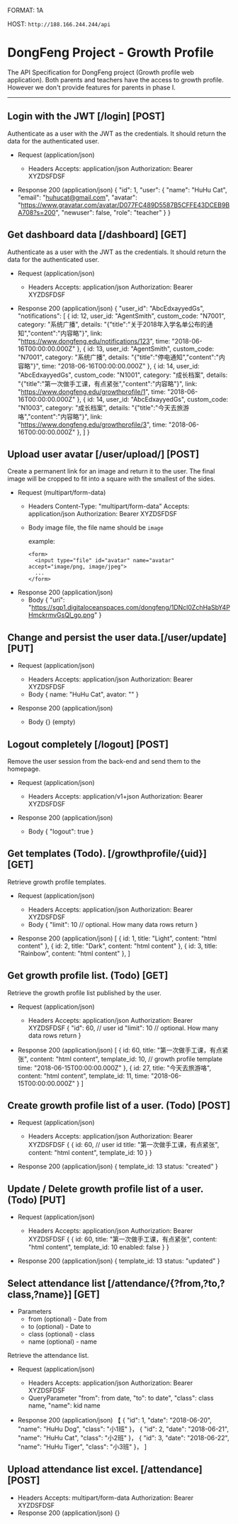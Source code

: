 FORMAT: 1A

HOST: `http://188.166.244.244/api`

# DongFeng Project - Growth Profile

The API Specification for DongFeng project (Growth profile web application). Both parents and teachers have the access to growth profile. However we don't provide features for parents in phase I.

---

## Login with the JWT [/login] [POST]

Authenticate as a user with the JWT as the credentials. It should return the data for the authenticated user.

* Request (application/json)
  * Headers
      Accepts: application/json
      Authorization: Bearer XYZDSFDSF

* Response 200 (application/json)
    {
      "id": 1,
      "user": {
        "name": "HuHu Cat",
        "email": "huhucat@gmail.com",
        "avatar": "<https://www.gravatar.com/avatar/D077FC489D5587B5CFFE43DCEB9BA708?s=200>",
        "newuser": false,
        "role": "teacher"
      }
    }

## Get dashboard data [/dashboard] [GET]

Authenticate as a user with the JWT as the credentials. It should return the data for the authenticated user.

* Request (application/json)
  * Headers
      Accepts: application/json
      Authorization: Bearer XYZDSFDSF

* Response 200 (application/json)
    {
      "user_id": "AbcEdxayyedGs",
      "notifications": [
        {
          id: 12,
          user_id: "AgentSmith",
          custom_code: "N7001",
          category: "系统广播",
          details: "{\"title\":\"关于2018年入学名单公布的通知\",\"content\":\"内容略\"}",
          link: "<https://www.dongfeng.edu/notifications/123>",
          time: "2018-06-16T00:00:00.000Z"
        },
        {
          id: 13,
          user_id: "AgentSmith",
          custom_code: "N7001",
          category: "系统广播",
          details: "{\"title\":\"停电通知\",\"content\":\"内容略\"}",
          time: "2018-06-16T00:00:00.000Z"
        },
        {
          id: 14,
          user_id: "AbcEdxayyedGs",
          custom_code: "N1001",
          category: "成长档案",
          details: "{\"title\":\"第一次做手工课，有点紧张\",\"content\":\"内容略\"}",
          link: "<https://www.dongfeng.edu/growthprofile/1>",
          time: "2018-06-16T00:00:00.000Z"
        },
        {
          id: 14,
          user_id: "AbcEdxayyedGs",
          custom_code: "N1003",
          category: "成长档案",
          details: "{\"title\":\"今天去旅游咯\",\"content\":\"内容略\"}",
          link: "<https://www.dongfeng.edu/growthprofile/3>",
          time: "2018-06-16T00:00:00.000Z"
        },
      ]
    }

## Upload user avatar  [/user/upload/] [POST]

Create a permanent link for an image and return it to the user. The final image will be cropped to fit into a square with the smallest of the sides.

* Request (multipart/form-data)
  * Headers
          Content-Type: "multipart/form-data"
          Accepts: application/json
          Authorization: Bearer XYZDSFDSF
  * Body
    image file, the file name should be `image`

    example:
    ```
    <form>
      <input type="file" id="avatar" name="avatar" accept="image/png, image/jpeg">
      ...
    </form>
    ```
* Response 200 (application/json)
  * Body
    {
      "uri": "https://sgp1.digitaloceanspaces.com/dongfeng/1DNcl0ZchHaSbY4PHmckrmvGsQl_go.png"
    }

## Change and persist the user data.[/user/update] [PUT]

* Request (application/json)
  * Headers
      Accepts: application/json
      Authorization: Bearer XYZDSFDSF
  * Body
      {
        name: "HuHu Cat",
        avator: ""
      }

* Response 200 (application/json)
  * Body
      {} (empty)

## Logout completely  [/logout] [POST]

Remove the user session from the back-end and send them to the homepage.

* Request (application/json)
  * Headers
      Accepts: application/v1+json
      Authorization: Bearer XYZDSFDSF

* Response 200 (application/json)
  * Body
    {
      "logout": true
    }

## Get templates (Todo). [/growthprofile/{uid}] [GET]

Retrieve growth profile templates.

* Request (application/json)
  * Headers
      Accepts: application/json
      Authorization: Bearer XYZDSFDSF
  * Body
    {
      "limit": 10 // optional. How many data rows return
    }

* Response 200 (application/json)
    [
      {
        id: 1,
        title: "Light",
        content: "html content"
      },
      {
        id: 2,
        title: "Dark",
        content: "html content"
      },
      {
        id: 3,
        title: "Rainbow",
        content: "html content"
      },
    ]

## Get growth profile list. (Todo) [GET]

Retrieve the growth profile list published by the user.

* Request (application/json)
  * Headers
      Accepts: application/json
      Authorization: Bearer XYZDSFDSF
    {
      "id": 60, // user id
      "limit": 10 // optional. How many data rows return
    }

* Response 200 (application/json)
    [
      {
        id: 60,
        title: "第一次做手工课，有点紧张",
        content: "html content",
        template_id: 10, // growth profile template
        time: "2018-06-15T00:00:00.000Z"
      },
      {
        id: 27,
        title: "今天去旅游咯",
        content: "html content",
        template_id: 11,
        time: "2018-06-15T00:00:00.000Z"
      }
    ]

## Create growth profile list of a user. (Todo) [POST]

* Request (application/json)
  * Headers
      Accepts: application/json
      Authorization: Bearer XYZDSFDSF
    {
      {
        id: 60, // user id
        title: "第一次做手工课，有点紧张",
        content: "html content",
        template_id: 10
      }
    }

* Response 200 (application/json)
    {
        template_id: 13
        status: "created"
    }

## Update / Delete growth profile list of a user. (Todo) [PUT]

* Request (application/json)
  * Headers
      Accepts: application/json
      Authorization: Bearer XYZDSFDSF
    {
      {
        id: 60,
        title: "第一次做手工课，有点紧张",
        content: "html content",
        template_id: 10
        enabled: false
      }
    }

* Response 200 (application/json)
  {
    template_id: 13
    status: "updated"
  }

## Select attendance list [/attendance/{?from,?to,?class,?name}] [GET]

+ Parameters
    + from (optional) - Date from
    + to (optional) - Date to
    + class (optional) - class
    + name (optional) - name

Retrieve the attendance list.

* Request (application/json)
  * Headers
      Accepts: application/json
      Authorization: Bearer XYZDSFDSF
  * QueryParameter
        "from": from date,
        "to": to date",
        "class": class name,
        "name": kid name

* Response 200 (application/json)
    【
        {
            "id": 1,
            "date": "2018-06-20",
            "name": "HuHu Dog",
            "class": "小1班"
        }，
        {
            "id": 2,
            "date": "2018-06-21",
            "name": "HuHu Cat",
            "class": "小2班"
        }，
        {
            "id": 3,
            "date": "2018-06-22",
            "name": "HuHu Tiger",
            "class": "小3班"
        }，
    ]

## Upload attendance list excel. [/attendance] [POST]

* Headers
      Accepts: multipart/form-data
      Authorization: Bearer XYZDSFDSF
* Response 200 (application/json)
    {}